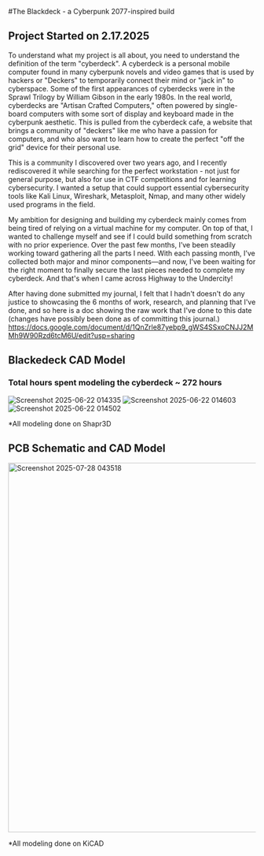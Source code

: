 #The Blackdeck - a Cyberpunk 2077-inspired build

## Project Started on 2.17.2025

To understand what my project is all about, you need to understand the definition of the term "cyberdeck". A cyberdeck is a personal mobile computer found in many cyberpunk novels and video games
that is used by hackers or "Deckers" to temporarily connect their mind or "jack in" to cyberspace. Some of the first appearances of cyberdecks were in the Sprawl Trilogy by William Gibson in the early 1980s.
In the real world, cyberdecks are "Artisan Crafted Computers," often powered by single-board computers with some sort of display and keyboard made in the cyberpunk aesthetic. This is pulled from the cyberdeck cafe, 
a website that brings a community of "deckers" like me who have a passion for computers, and who also want to learn how to create the perfect "off the grid" device for their personal use.

This is a community I discovered over two years ago, and I recently rediscovered it while searching for the perfect workstation - not just for general purpose, but also for use in CTF competitions and for learning cybersecurity. I wanted a setup that could support essential cybersecurity tools like Kali Linux, Wireshark, Metasploit, Nmap, and many other widely used programs in the field.

My ambition for designing and building my cyberdeck mainly comes from being tired of relying on a virtual machine for my computer. On top of that, I wanted to challenge myself and see if I could build something from scratch with no prior experience. Over the past few months, I’ve been steadily working toward gathering all the parts I need. With each passing month, I’ve collected both major and minor components—and now, I’ve been waiting for the right moment to finally secure the last pieces needed to complete my cyberdeck. And that's when I came across Highway to the Undercity!

After having done submitted my journal, I felt that I hadn't  doesn't do any justice to showcasing the 6 months of work, research, and planning that I've done, and so here is a doc showing the raw work that I've done to this date (changes have possibly been done as of committing this journal.)
https://docs.google.com/document/d/1QnZrle87yebp9_gWS4SSxoCNJJ2MMh9W90Rzd6tcM6U/edit?usp=sharing

## Blackedeck CAD Model
### Total hours spent modeling the cyberdeck ~ 272 hours
![Screenshot 2025-06-22 014335](https://github.com/user-attachments/assets/fb011398-695d-43df-a50b-4d1eb885ac29)
![Screenshot 2025-06-22 014603](https://github.com/user-attachments/assets/f42d8a98-ca9a-4235-a414-a1070b83bb75)
![Screenshot 2025-06-22 014502](https://github.com/user-attachments/assets/6575b8af-7bb4-4c8c-a1fa-dfb0f4b81079)

*All modeling done on Shapr3D

## PCB Schematic and CAD Model

<img width="988" height="750" alt="Screenshot 2025-07-28 043518" src="https://github.com/user-attachments/assets/0ce7b5bf-27e1-415e-9c00-a296639fda13" />

*All modeling done on KiCAD
